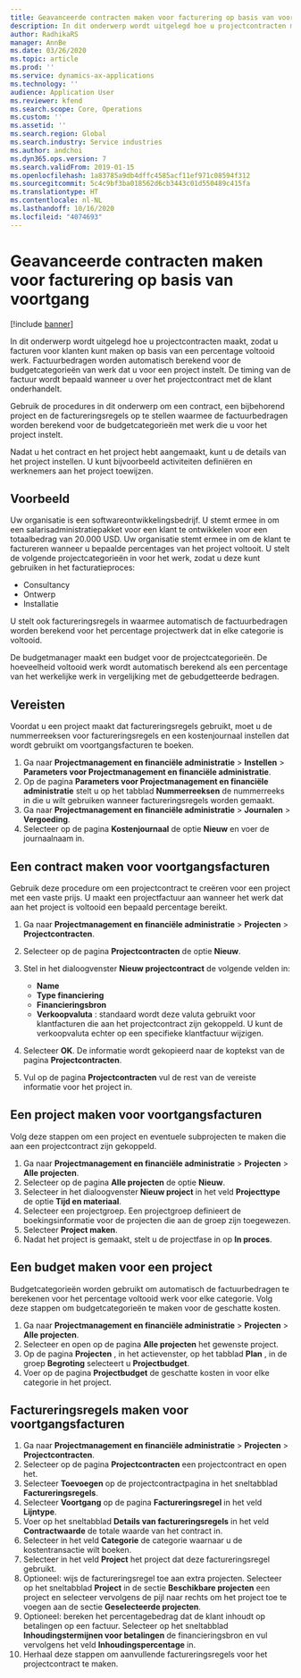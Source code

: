 ```yaml
---
title: Geavanceerde contracten maken voor facturering op basis van voortgang
description: In dit onderwerp wordt uitgelegd hoe u projectcontracten maakt, zodat u facturen voor klanten kunt genereren op basis van een percentage voltooid werk.
author: RadhikaRS
manager: AnnBe
ms.date: 03/26/2020
ms.topic: article
ms.prod: ''
ms.service: dynamics-ax-applications
ms.technology: ''
audience: Application User
ms.reviewer: kfend
ms.search.scope: Core, Operations
ms.custom: ''
ms.assetid: ''
ms.search.region: Global
ms.search.industry: Service industries
ms.author: andchoi
ms.dyn365.ops.version: 7
ms.search.validFrom: 2019-01-15
ms.openlocfilehash: 1a83785a9db4dffc4585acf11ef971c08594f312
ms.sourcegitcommit: 5c4c9bf3ba018562d6cb3443c01d550489c415fa
ms.translationtype: HT
ms.contentlocale: nl-NL
ms.lasthandoff: 10/16/2020
ms.locfileid: "4074693"
---
```

# <a name="create-advanced-contracts-for-billing-based-on-progress"></a>Geavanceerde contracten maken voor facturering op basis van voortgang
[!include [banner](../includes/banner.md)]

In dit onderwerp wordt uitgelegd hoe u projectcontracten maakt, zodat u facturen voor klanten kunt maken op basis van een percentage voltooid werk. Factuurbedragen worden automatisch berekend voor de budgetcategorieën van werk dat u voor een project instelt. De timing van de factuur wordt bepaald wanneer u over het projectcontract met de klant onderhandelt.

Gebruik de procedures in dit onderwerp om een contract, een bijbehorend project en de factureringsregels op te stellen waarmee de factuurbedragen worden berekend voor de budgetcategorieën met werk die u voor het project instelt.

Nadat u het contract en het project hebt aangemaakt, kunt u de details van het project instellen. U kunt bijvoorbeeld activiteiten definiëren en werknemers aan het project toewijzen.

## <a name="example"></a>Voorbeeld

Uw organisatie is een softwareontwikkelingsbedrijf. U stemt ermee in om een salarisadministratiepakket voor een klant te ontwikkelen voor een totaalbedrag van 20.000 USD. Uw organisatie stemt ermee in om de klant te factureren wanneer u bepaalde percentages van het project voltooit. U stelt de volgende projectcategorieën in voor het werk, zodat u deze kunt gebruiken in het facturatieproces:

- Consultancy
- Ontwerp
- Installatie

U stelt ook factureringsregels in waarmee automatisch de factuurbedragen worden berekend voor het percentage projectwerk dat in elke categorie is voltooid.

De budgetmanager maakt een budget voor de projectcategorieën. De hoeveelheid voltooid werk wordt automatisch berekend als een percentage van het werkelijke werk in vergelijking met de gebudgetteerde bedragen.

## <a name="prerequisites"></a>Vereisten

Voordat u een project maakt dat factureringsregels gebruikt, moet u de nummerreeksen voor factureringsregels en een kostenjournaal instellen dat wordt gebruikt om voortgangsfacturen te boeken.

1. Ga naar **Projectmanagement en financiële administratie** \> **Instellen** \> **Parameters voor Projectmanagement en financiële administratie**.
2. Op de pagina **Parameters voor Projectmanagement en financiële administratie** stelt u op het tabblad **Nummerreeksen** de nummerreeks in die u wilt gebruiken wanneer factureringsregels worden gemaakt.
3. Ga naar **Projectmanagement en financiële administratie** \> **Journalen** \> **Vergoeding**.
4. Selecteer op de pagina **Kostenjournaal** de optie **Nieuw** en voer de journaalnaam in.

## <a name="create-a-contract-for-progress-billings"></a>Een contract maken voor voortgangsfacturen

Gebruik deze procedure om een projectcontract te creëren voor een project met een vaste prijs. U maakt een projectfactuur aan wanneer het werk dat aan het project is voltooid een bepaald percentage bereikt.

1. Ga naar **Projectmanagement en financiële administratie** \> **Projecten** \> **Projectcontracten**.
2. Selecteer op de pagina **Projectcontracten** de optie **Nieuw**.
3. Stel in het dialoogvenster **Nieuw projectcontract** de volgende velden in:

    - **Name**
    - **Type financiering**
    - **Financieringsbron**
    - **Verkoopvaluta** : standaard wordt deze valuta gebruikt voor klantfacturen die aan het projectcontract zijn gekoppeld. U kunt de verkoopvaluta echter op een specifieke klantfactuur wijzigen.

4. Selecteer **OK**. De informatie wordt gekopieerd naar de koptekst van de pagina **Projectcontracten**.
5. Vul op de pagina **Projectcontracten** vul de rest van de vereiste informatie voor het project in.

## <a name="create-a-project-for-progress-billings"></a>Een project maken voor voortgangsfacturen

Volg deze stappen om een project en eventuele subprojecten te maken die aan een projectcontract zijn gekoppeld.

1. Ga naar **Projectmanagement en financiële administratie** \> **Projecten** \> **Alle projecten**.
2. Selecteer op de pagina **Alle projecten** de optie **Nieuw**.
3. Selecteer in het dialoogvenster **Nieuw project** in het veld **Projecttype** de optie **Tijd en materiaal**.
4. Selecteer een projectgroep. Een projectgroep definieert de boekingsinformatie voor de projecten die aan de groep zijn toegewezen.
5. Selecteer **Project maken**.
6. Nadat het project is gemaakt, stelt u de projectfase in op **In proces**.

## <a name="create-a-budget-for-a-project"></a>Een budget maken voor een project

Budgetcategorieën worden gebruikt om automatisch de factuurbedragen te berekenen voor het percentage voltooid werk voor elke categorie. Volg deze stappen om budgetcategorieën te maken voor de geschatte kosten.

1. Ga naar **Projectmanagement en financiële administratie** \> **Projecten** \> **Alle projecten**.
2. Selecteer en open op de pagina **Alle projecten** het gewenste project.
3. Op de pagina **Projecten** , in het actievenster, op het tabblad **Plan** , in de groep **Begroting** selecteert u **Projectbudget**.
4. Voer op de pagina **Projectbudget** de geschatte kosten in voor elke categorie in het project.

## <a name="create-billing-rules-for-progress-billings"></a>Factureringsregels maken voor voortgangsfacturen

1. Ga naar **Projectmanagement en financiële administratie** \> **Projecten** \> **Projectcontracten**.
2. Selecteer op de pagina **Projectcontracten** een projectcontract en open het.
3. Selecteer **Toevoegen** op de projectcontractpagina in het sneltabblad **Factureringsregels**.
4. Selecteer **Voortgang** op de pagina **Factureringsregel** in het veld **Lijntype**.
5. Voer op het sneltabblad **Details van factureringsregels** in het veld **Contractwaarde** de totale waarde van het contract in.
6. Selecteer in het veld **Categorie** de categorie waarnaar u de kostentransactie wilt boeken.
7. Selecteer in het veld **Project** het project dat deze factureringsregel gebruikt.
8. Optioneel: wijs de factureringsregel toe aan extra projecten. Selecteer op het sneltabblad **Project** in de sectie **Beschikbare projecten** een project en selecteer vervolgens de pijl naar rechts om het project toe te voegen aan de sectie **Geselecteerde projecten**.
9. Optioneel: bereken het percentagebedrag dat de klant inhoudt op betalingen op een factuur. Selecteer op het sneltabblad **Inhoudingstermijnen voor betalingen** de financieringsbron en vul vervolgens het veld **Inhoudingspercentage** in.
10. Herhaal deze stappen om aanvullende factureringsregels voor het projectcontract te maken.
